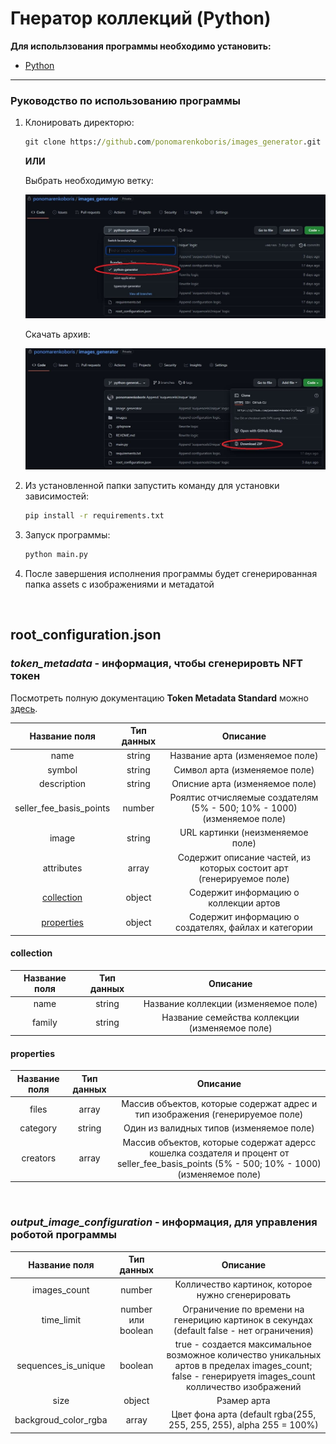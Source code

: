 # Гнератор коллекций (Python)

**Для испольлзования программы необходимо установить:**
* [Python](https://www.python.org/downloads/)
***
### Руководство по использованию программы
1. Клонировать директорю:
    ```cmd
    git clone https://github.com/ponomarenkoboris/images_generator.git
    ```
   **ИЛИ**

    Выбрать необходимую ветку:

    ![Repo branch](./docs/photo_2021-11-12_14-47-13.jpg)
    
    Скачать архив:
    
    ![Download zip](./docs/photo_2021-11-12_14-46-58.jpg)

2. Из установленной папки запустить команду для установки зависимостей:
    ```cmd
    pip install -r requirements.txt
    ```
3. Запуск программы:
    ```cmd
   python main.py
    ```
4. После завершения исполнения программы будет сгенерированная папка assets с изображениями 
и метадатой  

&nbsp;
## root_configuration.json
### _token_metadata_ - информация, чтобы сгенерировть NFT токен
Посмотреть полную документацию **Token Metadata Standard** можно [здесь](https://docs.metaplex.com/nft-standard).

Название поля            | Тип данных |  Описание
|:---------------------: |:----------:|:-----------------------------------------------------:|
name                     | string     | Название арта (изменяемое поле)
symbol                   | string     | Символ арта (изменяемое поле)
description              | string     | Описние арта (изменяемое поле)
seller_fee_basis_points  | number     | Роялтис отчисляемые создателям (5% - 500; 10% - 1000) (изменяемое поле)
image                    | string     | URL картинки (неизменяемое поле) 
attributes               | array      | Содержит описание частей, из которых состоит арт (генерируемое поле)
[collection](#collection)| object     | Содержит информацию о коллекции артов
[properties](#properties)| object     | Содержит информацию о создателях, файлах и категории

#### collection
Название поля | Тип данных | Описание
|:-----------:|:----------:|:----------------------------:|
name          | string     | Название коллекции (изменяемое поле)
family        | string     | Название семейства коллекции (изменяемое поле)

#### properties 
Название поля | Тип данных | Описание
|:-----------:|:----------:|:---------------------------------------------------------------:|
files         | array      | Массив объектов, которые содержат адрес и тип изображения (генерируемое поле)
category      | string     | Один из валидных типов (изменяемое поле)
creators      | array      | Массив объектов, которые содержат адерсс кошелка создателя и процент от seller_fee_basis_points (5% - 500; 10% - 1000) (изменяемое поле)
&nbsp;
### _output_image_configuration_ - информация, для управления роботой программы 
Название поля        | Тип данных         | Описание
|:------------------:|:------------------:|:------------------------------------------------:|
images_count         | number             | Колличество картинок, которое нужно сгенерировать
time_limit           | number или boolean | Ограничение по времени на генерицию картинок в секундах (default false - нет ограничения)
sequences_is_unique  | boolean            | true - создается максимальное возможное количество уникальных артов в пределах images_count; false - генерируетя images_count колличество изображений 
size                 | object             | Рзамер арта
backgroud_color_rgba | array              | Цвет фона арта (default rgba(255, 255, 255, 255), alpha 255 = 100%)